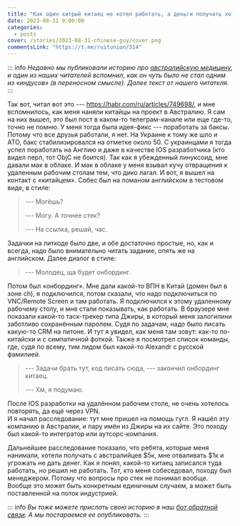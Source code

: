 ```yaml
---
title: "Как один хитрый китаец не хотел работать, а деньги получать хотел"
date: 2023-08-31 9:00:00
categories:
  - posts
cover: /stories/2023-08-31-chinese-guy/cover.png
commentsLink: "https://t.me/ruitunion/314"
---
```


::: info
_Недавно мы публиковали историю про
[австралийскую медицину](/stories/2023-07-24-australian-story),
и один из наших читателей вспомнил, как он чуть было не стал одним из «индусов»
(в переносном смысле). Далее текст от нашего читателя._
:::

Так вот, читал вот это --- https://habr.com/ru/articles/749698/, и мне
вспомнилось, как меня наняли китайцы на проект в Австралию. Я сам на них вышел,
это был пост в каком-то телеграм-канале или еще где-то, точно не помню. У меня
тогда была идея-фикс --- поработать за баксы. Потому что все друзья работали, я
нет. На Украине к тому же шло и АТО, бакс стабилизировался на отметке около 50.
С украинцами я тогда успел поработать на Англию и даже в качестве IOS
разработчика (кто видел перл, тот ObjC не боится). Так как я убежденный
линуксоид, мне давали мак в облаке. И мак в облаке у меня взывал кучу отвращения
к удаленным рабочим столам тем, что дико лагал. И вот, я вышел на контакт с
«китайцем». Собес был на ломаном английском в тестовом виде, в стиле:

> --- Могёшь?
>
> --- Могу. А точнее стек?
>
> --- На ссылка, решай, час.

Задачки на литкоде было две, и обе достаточно простые, но, как и всегда, надо
было внимательно читать задание, опять же на английском. Далее диалог в стиле:

> --- Молодец, ща будет онбординг.

Потом был «онбординг». Мне дали какой-то ВПН в Китай (домен был в зоне ch), я
подключился, потом сказали, что надо подключиться по VNC/Remote Screen и там
работать. Я подключился к этому удаленному рабочему столу, и мне стали
показывать, как работать. В браузере мне показали какой-то таск-трекер типа
Джиры, в который меня залогилини заботливо сохранённым паролем. Судя по задачам,
надо было писать какую-то CRM на питоне. И тут я увидел, как меня там зовут:
как-то по-китайски и с симпатичной фоткой. Также я посмотрел список команды,
где, судя по всему, тим лидом был какой-то Alexandr c русской фамилией.

> --- Задачи брать тут, код писать сюда, --- закончил онбординг китаец.
>
> --- Хм, я подумаю.

После IOS разработки на удалённом рабочем столе, не очень хотелось повторять, да
ещё через VPN.\
И я начал расследование: тут мне пришел на помощь гугл. Я нашёл эту компанию в
Австралии, и пару имён из Джиры на их сайте. Это походу был какой-то интегратор
или аутсорс-компания.

Дальнейшее расследование показало, что ребята, которые меня нанимали, хотели
получать с австралийцев \$5к, мне отваливать \$1к и угрожать не дать денег. Как
я понял, какой-то китаец записался туда работать, но решил не работать. Тот, кто
меня собеседовал, походу был менеджером. Потому что вопросы про стек не понимал
вообще. Вообще это может быть конкретным единичным случаем, а может быть
поставленной на поток индустрией.

::: info
_Вы тоже можете прислать свою историю в наш
[бот обратной связи](http://@itunion_feedback_bot). А мы постараемся ее
опубликовать._
:::
